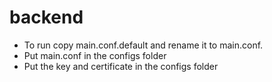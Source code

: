 # backend

* To run copy main.conf.default and rename it to main.conf.
* Put main.conf in the configs folder
* Put the key and certificate in the configs folder